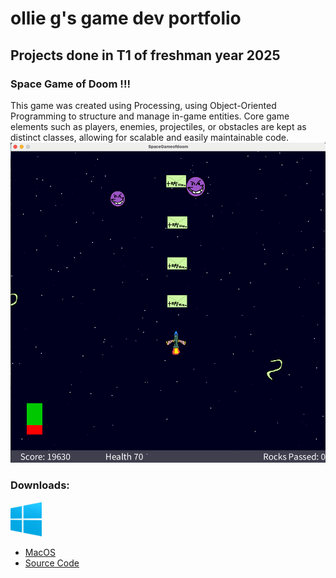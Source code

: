 # ollie g's game dev portfolio 

## Projects done in T1 of freshman year 2025

### Space Game of Doom !!!

This game was created using Processing, using Object-Oriented Programming to structure and manage in-game entities. Core game elements such as players, enemies, projectiles, or obstacles are kept as distinct classes, allowing for scalable and easily maintainable code.
![Running Game](https://github.com/pwspew/portfolio2/blob/main/images/spacelook.png?raw=true)
### Downloads:
<a href="https://github.com/pwspew/portfolio2/blob/main/src/SpaceGameofDoom/windows-amd64.zip">
  <img src="https://github.com/pwspew/portfolio2/blob/main/images/windlogo.png" alt="Windows" width="50">
</a>

* [MacOS](https://github.com/pwspew/portfolio2/blob/main/src/SpaceGameofDoom/macos-aarch64.zip)
* [Source Code]()
